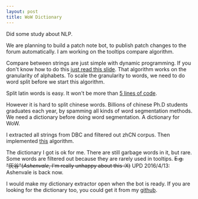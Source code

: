 ```yaml
---
layout: post
title: WoW Dictionary
---
```


Did some study about NLP.

We are planning to build a patch note bot, to publish patch changes to the forum automatically. I am working on the tooltips compare algorithm.

Compare between strings are just simple with dynamic programming. If you don't know how to do this [just read this slide](http://bioinfo.ict.ac.cn/~dbu/AlgorithmCourses/Lectures/Lec6-EditDistance.pdf). That algorithm works on the granularity of alphabets. To scale the granularity to words, we need to do word split before we start this algorithm.

Split latin words is easy. It won't be more than [5 lines of code](http://stackoverflow.com/questions/236129/split-a-string-in-c#adzerk342792211).

However it is hard to split chinese words. Billions of chinese Ph.D students graduates each year, by spamming all kinds of word segmentation methods. We need a dictionary before doing word segmentation. A dictionary for WoW.

I extracted all strings from DBC and filtered out zhCN corpus. Then implemented [this](http://www.matrix67.com/blog/archives/5044) algorithm.

The dictionary I got is ok for me. There are still garbage words in it, but rare. Some words are filtered out because they are rarely used in tooltips. <del>E.g. "&#28784;&#35895;"(_Ashenvale_, I'm really unhappy about this :X)</del> UPD 2016/4/13: Ashenvale is back now.

I would make my dictionary extractor open when the bot is ready. If you are looking for the dictionary too, you could get it from my [github](https://github.com/AeanSR/wow_dict).